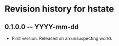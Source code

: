 # Revision history for hstate

## 0.1.0.0 -- YYYY-mm-dd

* First version. Released on an unsuspecting world.
